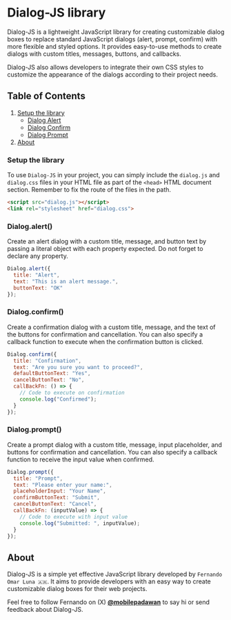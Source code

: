 # Dialog-JS library
Dialog-JS is a lightweight JavaScript library for creating customizable dialog boxes to replace standard JavaScript dialogs (alert, prompt, confirm) with more flexible and styled options. It provides easy-to-use methods to create dialogs with custom titles, messages, buttons, and callbacks.

Dialog-JS also allows developers to integrate their own CSS styles to customize the appearance of the dialogs according to their project needs.

## Table of Contents
1) [Setup the library](#setup-the-library)
    * [Dialog Alert](#dialogalert)
    * [Dialog Confirm](#dialogconfirm)
    * [Dialog Prompt](#dialogprompt)
2) [About](#about)

### Setup the library
To use `Dialog-JS` in your project, you can simply include the `dialog.js` and `dialog.css` files in your HTML file as part of the `<head>` HTML document section. Remember to fix the route of the files in the path.

```HTML
<script src="dialog.js"></script>
<link rel="stylesheet" href="dialog.css">
```


### Dialog.alert()
Create an alert dialog with a custom title, message, and button text by passing a literal object with each property expected. Do not forget to declare any property.

```javascript
Dialog.alert({
  title: "Alert",
  text: "This is an alert message.",
  buttonText: "OK"
});
```

### Dialog.confirm()
Create a confirmation dialog with a custom title, message, and the text of the buttons for confirmation and cancellation. You can also specify a callback function to execute when the confirmation button is clicked.

```javascript
Dialog.confirm({
  title: "Confirmation",
  text: "Are you sure you want to proceed?",
  defaultButtonText: "Yes",
  cancelButtonText: "No",
  callBackFn: () => {
    // Code to execute on confirmation
    console.log("Confirmed");
  }
});
```

### Dialog.prompt()

Create a prompt dialog with a custom title, message, input placeholder, and buttons for confirmation and cancellation. You can also specify a callback function to receive the input value when confirmed.

```javascript
Dialog.prompt({
  title: "Prompt",
  text: "Please enter your name:",
  placeholderInput: "Your Name",
  confirmButtonText: "Submit",
  cancelButtonText: "Cancel",
  callBackFn: (inputValue) => {
    // Code to execute with input value
    console.log("Submitted: ", inputValue);
  }
});
```

## About

Dialog-JS is a simple yet effective JavaScript library developed by `Fernando Omar Luna 🇦🇷`. It aims to provide developers with an easy way to create customizable dialog boxes for their web projects. 

Feel free to follow Fernando on (X) **[@mobilepadawan](https://www.x.com/mobilepadawan)** to say hi or send feedback about Dialog-JS.
